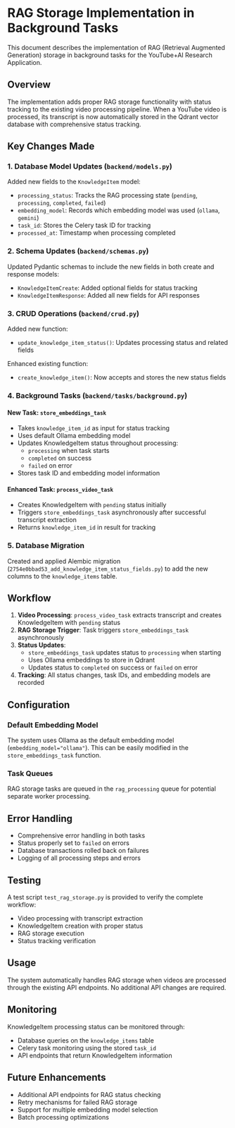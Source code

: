 # RAG Storage Implementation in Background Tasks

This document describes the implementation of RAG (Retrieval Augmented Generation) storage in background tasks for the YouTube+AI Research Application.

## Overview

The implementation adds proper RAG storage functionality with status tracking to the existing video processing pipeline. When a YouTube video is processed, its transcript is now automatically stored in the Qdrant vector database with comprehensive status tracking.

## Key Changes Made

### 1. Database Model Updates (`backend/models.py`)

Added new fields to the `KnowledgeItem` model:
- `processing_status`: Tracks the RAG processing state (`pending`, `processing`, `completed`, `failed`)
- `embedding_model`: Records which embedding model was used (`ollama`, `gemini`)
- `task_id`: Stores the Celery task ID for tracking
- `processed_at`: Timestamp when processing completed

### 2. Schema Updates (`backend/schemas.py`)

Updated Pydantic schemas to include the new fields in both create and response models:
- `KnowledgeItemCreate`: Added optional fields for status tracking
- `KnowledgeItemResponse`: Added all new fields for API responses

### 3. CRUD Operations (`backend/crud.py`)

Added new function:
- `update_knowledge_item_status()`: Updates processing status and related fields

Enhanced existing function:
- `create_knowledge_item()`: Now accepts and stores the new status fields

### 4. Background Tasks (`backend/tasks/background.py`)

#### New Task: `store_embeddings_task`
- Takes `knowledge_item_id` as input for status tracking
- Uses default Ollama embedding model
- Updates KnowledgeItem status throughout processing:
  - `processing` when task starts
  - `completed` on success
  - `failed` on error
- Stores task ID and embedding model information

#### Enhanced Task: `process_video_task`
- Creates KnowledgeItem with `pending` status initially
- Triggers `store_embeddings_task` asynchronously after successful transcript extraction
- Returns `knowledge_item_id` in result for tracking

### 5. Database Migration

Created and applied Alembic migration (`2754e0bbad53_add_knowledge_item_status_fields.py`) to add the new columns to the `knowledge_items` table.

## Workflow

1. **Video Processing**: `process_video_task` extracts transcript and creates KnowledgeItem with `pending` status
2. **RAG Storage Trigger**: Task triggers `store_embeddings_task` asynchronously
3. **Status Updates**: 
   - `store_embeddings_task` updates status to `processing` when starting
   - Uses Ollama embeddings to store in Qdrant
   - Updates status to `completed` on success or `failed` on error
4. **Tracking**: All status changes, task IDs, and embedding models are recorded

## Configuration

### Default Embedding Model
The system uses Ollama as the default embedding model (`embedding_model="ollama"`). This can be easily modified in the `store_embeddings_task` function.

### Task Queues
RAG storage tasks are queued in the `rag_processing` queue for potential separate worker processing.

## Error Handling

- Comprehensive error handling in both tasks
- Status properly set to `failed` on errors
- Database transactions rolled back on failures
- Logging of all processing steps and errors

## Testing

A test script `test_rag_storage.py` is provided to verify the complete workflow:
- Video processing with transcript extraction
- KnowledgeItem creation with proper status
- RAG storage execution
- Status tracking verification

## Usage

The system automatically handles RAG storage when videos are processed through the existing API endpoints. No additional API changes are required.

## Monitoring

KnowledgeItem processing status can be monitored through:
- Database queries on the `knowledge_items` table
- Celery task monitoring using the stored `task_id`
- API endpoints that return KnowledgeItem information

## Future Enhancements

- Additional API endpoints for RAG status checking
- Retry mechanisms for failed RAG storage
- Support for multiple embedding model selection
- Batch processing optimizations
